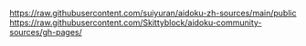 https://raw.githubusercontent.com/suiyuran/aidoku-zh-sources/main/public
https://raw.githubusercontent.com/Skittyblock/aidoku-community-sources/gh-pages/
